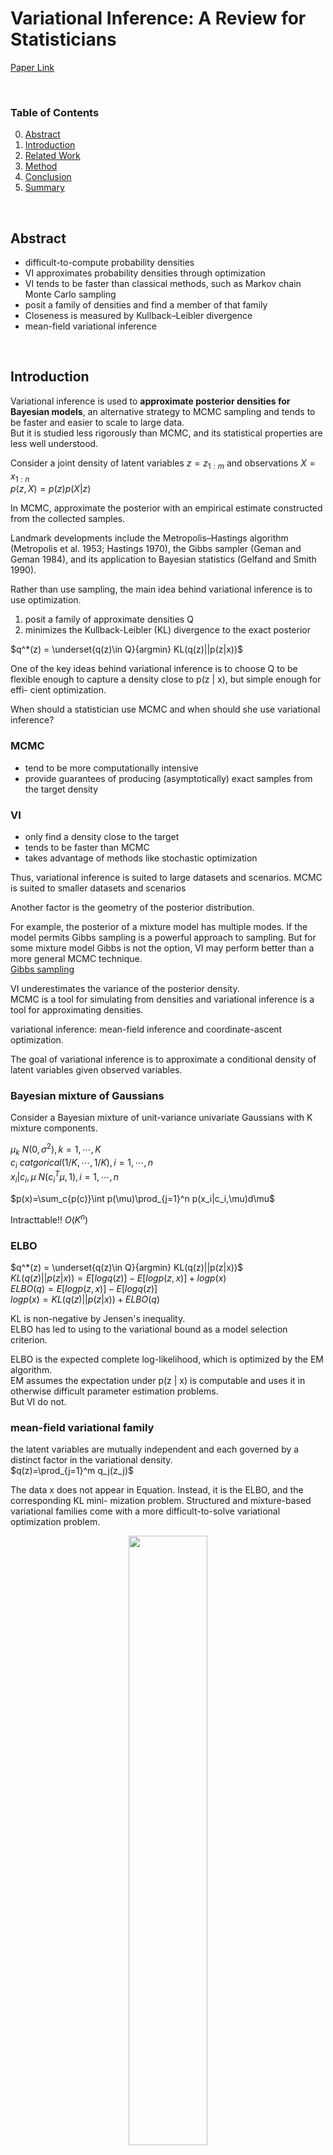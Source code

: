 # Variational Inference: A Review for Statisticians


[Paper Link](https://s3.us-west-2.amazonaws.com/secure.notion-static.com/b8b624f3-19ad-46bc-a708-9655a8c1a558/BleiKucukelbirMcAuliffe2017.pdf?X-Amz-Algorithm=AWS4-HMAC-SHA256&X-Amz-Content-Sha256=UNSIGNED-PAYLOAD&X-Amz-Credential=AKIAT73L2G45EIPT3X45%2F20230310%2Fus-west-2%2Fs3%2Faws4_request&X-Amz-Date=20230310T082106Z&X-Amz-Expires=86400&X-Amz-Signature=d23976072aaf60216f5d1fb29328fc19668bfebfe5c65e156aa75ba6b9fa27f8&X-Amz-SignedHeaders=host&response-content-disposition=filename%3D%22BleiKucukelbirMcAuliffe2017.pdf%22&x-id=GetObject)  

</br>

### Table of Contents  
0. [Abstract](#abstract)
0. [Introduction](#introduction)
0. [Related Work](#relatedWork)
0. [Method](#method)
0. [Conclusion](#conclusion)
0. [Summary](#summary)

</br>

## Abstract

- difficult-to-compute probability densities
- VI approximates probability densities through optimization
-  VI tends to be faster than classical methods, such as Markov chain Monte Carlo sampling
- posit a family of densities and find a member of that family
- Closeness is measured by Kullback–Leibler divergence
- mean-field variational inference

</br>

## Introduction
Variational inference is used to **approximate posterior densities for Bayesian models**, an alternative strategy to MCMC sampling and tends to be faster and easier to scale to large data.  
But it is studied less rigorously than MCMC, and its statistical properties are less well understood.  

Consider a joint density of latent variables $z = z_{1:m}$ and observations $X = x_{1:n}$  
$p(z,X) = p(z)p(X|z)$  

In MCMC, approximate the posterior with an empirical estimate constructed from the collected samples.  

Landmark developments include the Metropolis–Hastings algorithm (Metropolis et al. 1953; Hastings 1970), the Gibbs sampler (Geman and Geman 1984), and its application to Bayesian statistics (Gelfand and Smith 1990).  

Rather than use sampling, the main idea behind variational inference is to use optimization.  
1. posit a family of approximate densities Q
2. minimizes the Kullback-Leibler (KL) divergence to the exact posterior  

$q^*(z) = \underset{q(z)\in Q}{argmin} KL(q(z)||p(z|x))$  

One of the key ideas behind variational inference is to choose Q to be flexible enough to capture a density close to p(z | x), but simple enough for effi- cient optimization.  

When should a statistician use MCMC and when should she use variational inference?

### MCMC
- tend to be more computationally intensive
- provide guarantees of producing (asymptotically) exact samples from the target density  

### VI
- only find a density close to the target
- tends to be faster than MCMC
- takes advantage of methods like stochastic optimization  

Thus, variational inference is suited to large datasets and scenarios. MCMC is suited to smaller datasets and scenarios  

Another factor is the geometry of the posterior distribution.

For example, the posterior of a mixture model has multiple modes. If the model permits Gibbs sampling is a powerful approach to sampling. But for some mixture model Gibbs is not the option, VI may perform better than a more general MCMC technique.  
[Gibbs sampling](https://ratsgo.github.io/statistics/2017/05/31/gibbs/)

VI underestimates the variance of the posterior density.  
MCMC is a tool for simulating from densities and variational inference is a tool for approximating densities.  

variational inference: mean-field inference and coordinate-ascent optimization.  

The goal of variational inference is to approximate a conditional density of latent variables given observed variables.  

### Bayesian mixture of Gaussians  
Consider  a Bayesian mixture of unit-variance univariate Gaussians with K mixture components.  

$\mu_k~N(0,\sigma^2),k=1,\cdots,K$  
$c_i~catgorical(1/K,\cdots,1/K),i=1,\cdots,n$  
$x_i|c_i,\mu~N(c_i^T\mu,1),i=1,\cdots,n$  

$p(x)=\sum_c{p(c)}\int p(\mu)\prod_{j=1}^n p(x_i|c_i,\mu)d\mu$

Intracttable!! $O(K^n)$  

### ELBO
$q^*(z) = \underset{q(z)\in Q}{argmin} KL(q(z)||p(z|x))$  
$KL(q(z)||p(z|x))=E[log q(z)]-E[log p(z,x)]+log p(x)$  
$ELBO(q)=E[log p(z,x)]-E[log q(z)]$  
$log p(x) = KL(q(z)||p(z|x))+ELBO(q)$  

KL is non-negative by Jensen's inequality.  
ELBO has led to using to the variational bound as a model selection criterion.  

ELBO is the expected complete log-likelihood, which is optimized by the EM algorithm.  
EM assumes the expectation under p(z | x) is computable and uses it in otherwise difficult parameter estimation problems.  
But VI do not.  

### mean-field variational family  

the latent variables are mutually independent and each governed by a distinct factor in the variational density.  
$q(z)=\prod_{j=1}^m q_j(z_j)$  

 The data x does not appear in Equation. Instead, it is the ELBO, and the corresponding KL mini- mization problem. Structured and mixture-based variational families come with a more difficult-to-solve variational optimization problem.  

<center>
<img
    src="image/VI/Fig_1.png"
    width="50%"
/>
</center>

 ### coordinate ascent variational inference (CAVI)  

 CAVI iteratively opti- mizes each factor of the mean-field variational density, while holding the others fixed.  

 $q_j^*(z_j) \propto exp\{E_{-j}[log p(z_j|z_{-j},x)]\}$
 $q_j^*(z_j) \propto exp\{E_{-j}[log p(z_j,z_{-j},x)]\}$ by mean-field property  

- CAVI can also be seen as a “message passing” algorithm.  
- CAVI is closely related to Gibbs sampling   

$ELBO(q_j)=E_j[E_{-j}[log p(z_j,z_{-j},x)]]-E_j[log q_j(z_j)]+const$  
It means negative KLD betwwen $q_j(z_j), q_j^*(z_j)$

<center>
<img
    src="image/VI/Fig_2.png"
    width="50%"
/>
</center>

</br>
Each initialization reaches a different value.  
In terms of KL(q||p), better local optima give variational densities that are closer to the exact posterior. This is not always a disadvantage.  

Why? 
- Representing one of these modes is sufficient for exploring latent clusters or predicting new observations.  

Assess convergence  
- Monitoring the ELBO in CAVI is simple; we typically declare convergence once the change in ELBO falls below some small threshold.  
- Suggest computing the average log predictive of a small held- out dataset.  

Numerical stablity  
- Probabilities are constrained to live within [0, 1]. 
- $log[\sum_i exp(x_i) = \alpha + log[\sum_i exp(x_i-\alpha)]]$  

<center>
<img
    src="image/VI/Fig_3.png"
    width="50%"
/>
</center>

### Stochastic Variational Inference (SVI)

The coordinate ascent structure of the algorithm requires iterating through the entire dataset at each iteration.  

An alternative to coordinate ascent is **gradient-based optimization**  

Repeat
1. subsamples a data point from the full dataset
2. uses the current global parameters to compute the optimal local parameters for the subsampled data point
3. adjusts the current global parameters in an appropriate way.  

How it works?  
In gradient-based optimization, the natural gradient accounts for the geometric structure of probability parameters.  

In exponential families, the natural gradient is the inverse Riemannian metric and the inverse Fisher information matrix.  

$∇λELBO = a'' (λ)(Eφ[αˆ] − λ)$
$g(λ) = Eφ[αˆ] − λ$  

A gradient-based optimization algorithm.
$λ_t =λ_{t−1}+ε_t g(λ_t)$
$λ_t =(1−ε_t)λ_{t−1} +ε_t Eφ[αˆ]$  

Stochastic optimization algorithms follow noisy but cheap-to-compute gradients to reach the optimum of an objective function.  


## Related Work
- Posterior estimates of the topics and topic proportions can be used to summarize, visualize, explore, and form predictions about the documents.
- One motivation for topic modeling is to get a handle on massive collections of documents.
- With SVI, topic models scale up to millions of docu- ments.

<center>
<img
    src="image/VI/Fig_4.png"
    width="50%"
/>
</center>

</br>

## Conclusion
- Paper described variational inference, a method that uses optimization to make probabilistic computations. 
- Then described the mean-field family, that is, the family of fully factorized densities of the latent variables.

</br>

## Open Problems
- To develop variational inference methods that optimize other measures.
  - Developed divergences based on lower bounds that are tighter than the ELBO
  -  α-divergence measures.
- To develop better approximations while maintaining efficient optimization.
  - structured variational inference.
  - generic structured variational inference in a stochastic optimization algorithm.
  - Gaussian variational families with nondiagonal covariance.
  - post-processed the mean-field parameters to correct for underestimating the variance.
- Interface between variational inference and MCMC
- The statistical properties of variational inference are not yet well understood